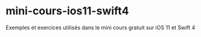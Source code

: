 # mini-cours-ios11-swift4
Exemples et exercices utilisés dans le mini cours gratuit sur iOS 11 et Swift 4
